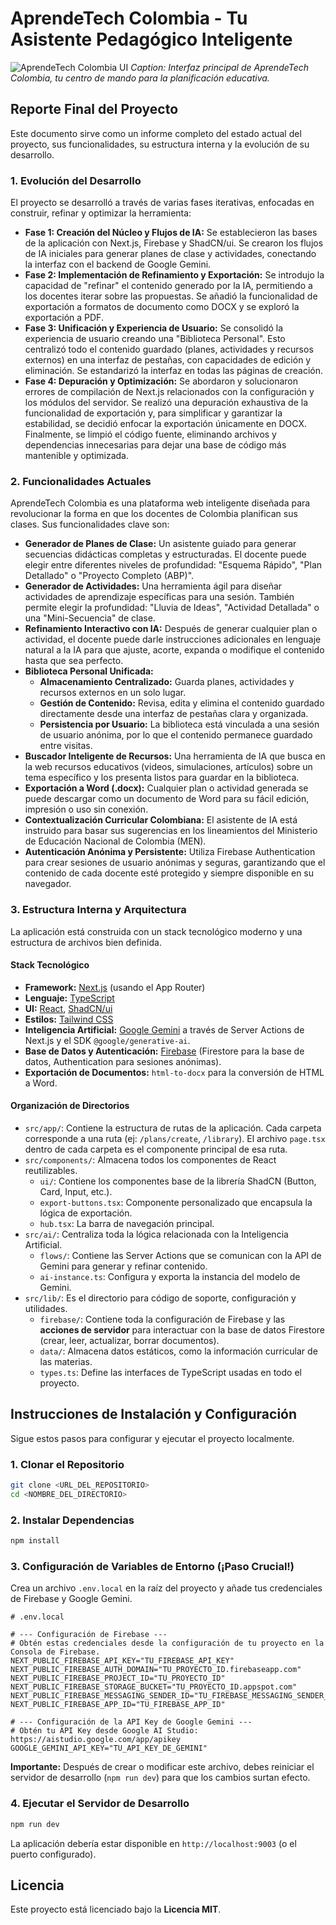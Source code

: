 
# AprendeTech Colombia - Tu Asistente Pedagógico Inteligente

![AprendeTech Colombia UI](https://placehold.co/800x450.png)
*Caption: Interfaz principal de AprendeTech Colombia, tu centro de mando para la planificación educativa.*

## Reporte Final del Proyecto

Este documento sirve como un informe completo del estado actual del proyecto, sus funcionalidades, su estructura interna y la evolución de su desarrollo.

### 1. Evolución del Desarrollo

El proyecto se desarrolló a través de varias fases iterativas, enfocadas en construir, refinar y optimizar la herramienta:

*   **Fase 1: Creación del Núcleo y Flujos de IA:** Se establecieron las bases de la aplicación con Next.js, Firebase y ShadCN/ui. Se crearon los flujos de IA iniciales para generar planes de clase y actividades, conectando la interfaz con el backend de Google Gemini.
*   **Fase 2: Implementación de Refinamiento y Exportación:** Se introdujo la capacidad de "refinar" el contenido generado por la IA, permitiendo a los docentes iterar sobre las propuestas. Se añadió la funcionalidad de exportación a formatos de documento como DOCX y se exploró la exportación a PDF.
*   **Fase 3: Unificación y Experiencia de Usuario:** Se consolidó la experiencia de usuario creando una "Biblioteca Personal". Esto centralizó todo el contenido guardado (planes, actividades y recursos externos) en una interfaz de pestañas, con capacidades de edición y eliminación. Se estandarizó la interfaz en todas las páginas de creación.
*   **Fase 4: Depuración y Optimización:** Se abordaron y solucionaron errores de compilación de Next.js relacionados con la configuración y los módulos del servidor. Se realizó una depuración exhaustiva de la funcionalidad de exportación y, para simplificar y garantizar la estabilidad, se decidió enfocar la exportación únicamente en DOCX. Finalmente, se limpió el código fuente, eliminando archivos y dependencias innecesarias para dejar una base de código más mantenible y optimizada.

### 2. Funcionalidades Actuales

AprendeTech Colombia es una plataforma web inteligente diseñada para revolucionar la forma en que los docentes de Colombia planifican sus clases. Sus funcionalidades clave son:

*   **Generador de Planes de Clase:** Un asistente guiado para generar secuencias didácticas completas y estructuradas. El docente puede elegir entre diferentes niveles de profundidad: "Esquema Rápido", "Plan Detallado" o "Proyecto Completo (ABP)".
*   **Generador de Actividades:** Una herramienta ágil para diseñar actividades de aprendizaje específicas para una sesión. También permite elegir la profundidad: "Lluvia de Ideas", "Actividad Detallada" o una "Mini-Secuencia" de clase.
*   **Refinamiento Interactivo con IA:** Después de generar cualquier plan o actividad, el docente puede darle instrucciones adicionales en lenguaje natural a la IA para que ajuste, acorte, expanda o modifique el contenido hasta que sea perfecto.
*   **Biblioteca Personal Unificada:**
    *   **Almacenamiento Centralizado:** Guarda planes, actividades y recursos externos en un solo lugar.
    *   **Gestión de Contenido:** Revisa, edita y elimina el contenido guardado directamente desde una interfaz de pestañas clara y organizada.
    *   **Persistencia por Usuario:** La biblioteca está vinculada a una sesión de usuario anónima, por lo que el contenido permanece guardado entre visitas.
*   **Buscador Inteligente de Recursos:** Una herramienta de IA que busca en la web recursos educativos (videos, simulaciones, artículos) sobre un tema específico y los presenta listos para guardar en la biblioteca.
*   **Exportación a Word (.docx):** Cualquier plan o actividad generada se puede descargar como un documento de Word para su fácil edición, impresión o uso sin conexión.
*   **Contextualización Curricular Colombiana:** El asistente de IA está instruido para basar sus sugerencias en los lineamientos del Ministerio de Educación Nacional de Colombia (MEN).
*   **Autenticación Anónima y Persistente:** Utiliza Firebase Authentication para crear sesiones de usuario anónimas y seguras, garantizando que el contenido de cada docente esté protegido y siempre disponible en su navegador.

### 3. Estructura Interna y Arquitectura

La aplicación está construida con un stack tecnológico moderno y una estructura de archivos bien definida.

#### Stack Tecnológico

*   **Framework:** [Next.js](https://nextjs.org/) (usando el App Router)
*   **Lenguaje:** [TypeScript](https://www.typescriptlang.org/)
*   **UI:** [React](https://reactjs.org/), [ShadCN/ui](https://ui.shadcn.com/)
*   **Estilos:** [Tailwind CSS](https://tailwindcss.com/)
*   **Inteligencia Artificial:** [Google Gemini](https://ai.google.dev/models/gemini) a través de Server Actions de Next.js y el SDK `@google/generative-ai`.
*   **Base de Datos y Autenticación:** [Firebase](https://firebase.google.com/) (Firestore para la base de datos, Authentication para sesiones anónimas).
*   **Exportación de Documentos:** `html-to-docx` para la conversión de HTML a Word.

#### Organización de Directorios

*   `src/app/`: Contiene la estructura de rutas de la aplicación. Cada carpeta corresponde a una ruta (ej: `/plans/create`, `/library`). El archivo `page.tsx` dentro de cada carpeta es el componente principal de esa ruta.
*   `src/components/`: Almacena todos los componentes de React reutilizables.
    *   `ui/`: Contiene los componentes base de la librería ShadCN (Button, Card, Input, etc.).
    *   `export-buttons.tsx`: Componente personalizado que encapsula la lógica de exportación.
    *   `hub.tsx`: La barra de navegación principal.
*   `src/ai/`: Centraliza toda la lógica relacionada con la Inteligencia Artificial.
    *   `flows/`: Contiene las Server Actions que se comunican con la API de Gemini para generar y refinar contenido.
    *   `ai-instance.ts`: Configura y exporta la instancia del modelo de Gemini.
*   `src/lib/`: Es el directorio para código de soporte, configuración y utilidades.
    *   `firebase/`: Contiene toda la configuración de Firebase y las **acciones de servidor** para interactuar con la base de datos Firestore (crear, leer, actualizar, borrar documentos).
    *   `data/`: Almacena datos estáticos, como la información curricular de las materias.
    *   `types.ts`: Define las interfaces de TypeScript usadas en todo el proyecto.

## Instrucciones de Instalación y Configuración

Sigue estos pasos para configurar y ejecutar el proyecto localmente.

### 1. Clonar el Repositorio
```bash
git clone <URL_DEL_REPOSITORIO>
cd <NOMBRE_DEL_DIRECTORIO>
```

### 2. Instalar Dependencias
```bash
npm install
```

### 3. Configuración de Variables de Entorno (¡Paso Crucial!)
Crea un archivo `.env.local` en la raíz del proyecto y añade tus credenciales de Firebase y Google Gemini.

```env
# .env.local

# --- Configuración de Firebase ---
# Obtén estas credenciales desde la configuración de tu proyecto en la Consola de Firebase.
NEXT_PUBLIC_FIREBASE_API_KEY="TU_FIREBASE_API_KEY"
NEXT_PUBLIC_FIREBASE_AUTH_DOMAIN="TU_PROYECTO_ID.firebaseapp.com"
NEXT_PUBLIC_FIREBASE_PROJECT_ID="TU_PROYECTO_ID"
NEXT_PUBLIC_FIREBASE_STORAGE_BUCKET="TU_PROYECTO_ID.appspot.com"
NEXT_PUBLIC_FIREBASE_MESSAGING_SENDER_ID="TU_FIREBASE_MESSAGING_SENDER_ID"
NEXT_PUBLIC_FIREBASE_APP_ID="TU_FIREBASE_APP_ID"

# --- Configuración de la API Key de Google Gemini ---
# Obtén tu API Key desde Google AI Studio: https://aistudio.google.com/app/apikey
GOOGLE_GEMINI_API_KEY="TU_API_KEY_DE_GEMINI"
```
**Importante:** Después de crear o modificar este archivo, debes reiniciar el servidor de desarrollo (`npm run dev`) para que los cambios surtan efecto.

### 4. Ejecutar el Servidor de Desarrollo
```bash
npm run dev
```
La aplicación debería estar disponible en `http://localhost:9003` (o el puerto configurado).

## Licencia

Este proyecto está licenciado bajo la **Licencia MIT**.
